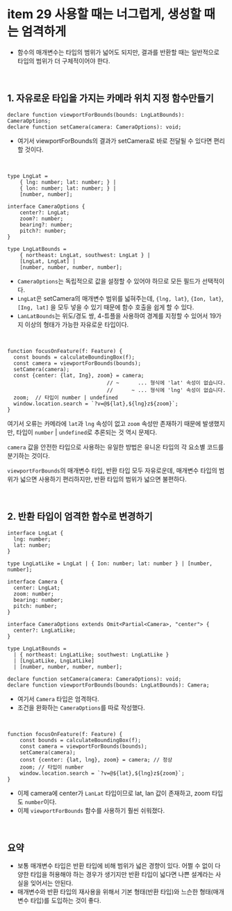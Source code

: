 # item 29 사용할 때는 너그럽게, 생성할 때는 엄격하게

- 함수의 매개변수는 타입의 범위가 넓어도 되지만, 결과를 반환할 때는 일반적으로 타입의 범위가 더 구체적이어야 한다.

<br />

## 1. 자유로운 타입을 가지는 카메라 위치 지정 함수만들기

```tsx
declare function viewportForBounds(bounds: LngLatBounds): CameraOptions;
declare function setCamera(camera: CameraOptions): void;
```

- 여기서 viewportForBounds의 결과가 setCamera로 바로 전달될 수 있다면 편리할 것이다.

<br />

```tsx
type LngLat =
	{ lng: number; lat: number; } |
	{ lon: number; lat: number; } |
	[number, number];

interface CameraOptions {
	center?: LngLat;
	zoom?: number;
	bearing?: number;
	pitch?: number;
}

type LngLatBounds =
	{ northeast: LngLat, southwest: LngLat } |
	[LngLat, LngLat] |
	[number, number, number, number];
```

- `CameraOptions`는 독립적으로 값을 설정할 수 있어야 하므로 모든 필드가 선택적이다.
- `LngLat`은 setCamera의 매개변수 범위를 넓혀주는데, `{lng, lat}`, `{Ion, lat}`, `[Ing, lat]` 을 모두 넣을 수 있기 때문에 함수 호출을 쉽게 할 수 있다.
- `LanLatBounds`는 위도/경도 쌍, 4-튜플을 사용하여 경계를 지정할 수 있어서 19가지 이상의 형태가 가능한 자유로운 타입이다.

<br />

```tsx
function focusOnFeature(f: Feature) {
  const bounds = calculateBoundingBox(f);
  const camera = viewportForBounds(bounds);
  setCamera(camera);
  const {center: {lat, Ing}, zoom} = camera;
								// ~      ... 형식에 'lat' 속성이 없습니다.
								//      ~ ... 형식에 'lng' 속성이 없습니다.
  zoom;  // 타입이 number | undefined
  window.location.search = `?v=@${lat},${lng}z${zoom}`;
}
```

여기서 오류는 카메라에 `lat`과 `lng` 속성이 없고 `zoom` 속성만 존재하기 때문에 발생했지만, 타입이 `number` | `undefined`로 추론되는 것 역시 문제다.

`camera` 값을 안전한 타입으로 사용하는 유일한 방법은 유니온 타입의 각 요소별 코드를 분기하는 것이다.

`viewportForBounds`의 매개변수 타입, 반환 타입 모두 자유로운데, 매개변수 타입의 범위가 넓으면 사용하기 편리하지만, 반환 타입의 범위가 넓으면 불편하다.

<br />

## 2. 반환 타입이 엄격한 함수로 변경하기

```tsx
interface LngLat {
  lng: number;
  lat: number;
}

type LngLatLike = LngLat | { Ion: number; lat: number } | [number, number];

interface Camera {
  center: LngLat;
  zoom: number;
  bearing: number;
  pitch: number;
}

interface CameraOptions extends Omit<Partial<Camera>, "center"> {
  center?: LngLatLike;
}

type LngLatBounds =
  | { northeast: LngLatLike; southwest: LngLatLike }
  | [LngLatLike, LngLatLike]
  | [number, number, number, number];

declare function setCamera(camera: CameraOptions): void;
declare function viewportForBounds(bounds: LngLatBounds): Camera;
```

- 여기서 `Camera` 타입은 엄격하다.
- 조건을 완화하는 `CameraOptions`를 따로 작성했다.

<br />

```tsx
function focusOnFeature(f: Feature) {
	const bounds = calculateBoundingBox(f);
	const camera = viewportForBounds(bounds);
	setCamera(camera);
	const {center: {lat, lng}, zoom} = camera; // 정상
	zoom; // 타입이 number
	window.location.search = `?v=@${lat},${lng}z${zoom}`;
}
```

- 이제 camera에 center가 `LanLat` 타입이므로 lat, lan 값이 존재하고, zoom 타입도 `number`이다.
- 이제 `viewportForBounds` 함수를 사용하기 훨씬 쉬워졌다.

<br />

## 요약

- 보통 매개변수 타입은 반환 타입에 비해 범위가 넓은 경향이 있다. 어쩔 수 없이 다양한 타입을 허용해야 하는 경우가 생기지만 반환 타입이 넓다면 나쁜 설계라는 사실을 잊어서는 안된다.
- 매개변수와 반환 타입의 재사용을 위해서 기본 형태(반환 타입)와 느슨한 형태(매개변수 타입)를 도입하는 것이 좋다.